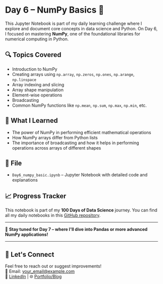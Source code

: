# Day 6 – NumPy Basics 🧮

This Jupyter Notebook is part of my daily learning challenge where I explore and document core concepts in data science and Python. On Day 6, I focused on mastering **NumPy**, one of the foundational libraries for numerical computing in Python.

## 🔍 Topics Covered

- Introduction to NumPy
- Creating arrays using `np.array`, `np.zeros`, `np.ones`, `np.arange`, `np.linspace`
- Array indexing and slicing
- Array shape manipulation
- Element-wise operations
- Broadcasting
- Common NumPy functions like `np.mean`, `np.sum`, `np.max`, `np.min`, etc.

## 🧠 What I Learned

- The power of NumPy in performing efficient mathematical operations
- How NumPy arrays differ from Python lists
- The importance of broadcasting and how it helps in performing operations across arrays of different shapes

## 📂 File

- `Day6_numpy_basic.ipynb` – Jupyter Notebook with detailed code and explanations

## 📈 Progress Tracker

This notebook is part of my **100 Days of Data Science** journey. You can find all my daily notebooks in this [GitHub repository](#).

---

📌 **Stay tuned for Day 7 – where I'll dive into Pandas or more advanced NumPy applications!**

---

## 🙌 Let's Connect

Feel free to reach out or suggest improvements!  
📧 Email: your_email@example.com  
🔗 [LinkedIn](https://www.linkedin.com/in/yourprofile) | 🌐 [Portfolio/Blog](https://yourwebsite.com)
